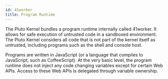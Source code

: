 ```yaml
---
id: 41worker
title: Program Runtime
---
```


The Pluto Kernel bundles a program runtime internally called 41worker.
It allows for safe execution of untrusted code in a sandboxed environment.
The Pluto Kernel considers all code that is not part of the kernel itself as untrusted, including programs such as the shell and console host.

Programs are written in JavaScript (or a language that compiles to JavaScript, such as CoffeeScript).
At the very basic level, the program runtime does not inject any code changing variables except for certain Web APIs.
Access to these Web APIs is delegated through variable ownership.